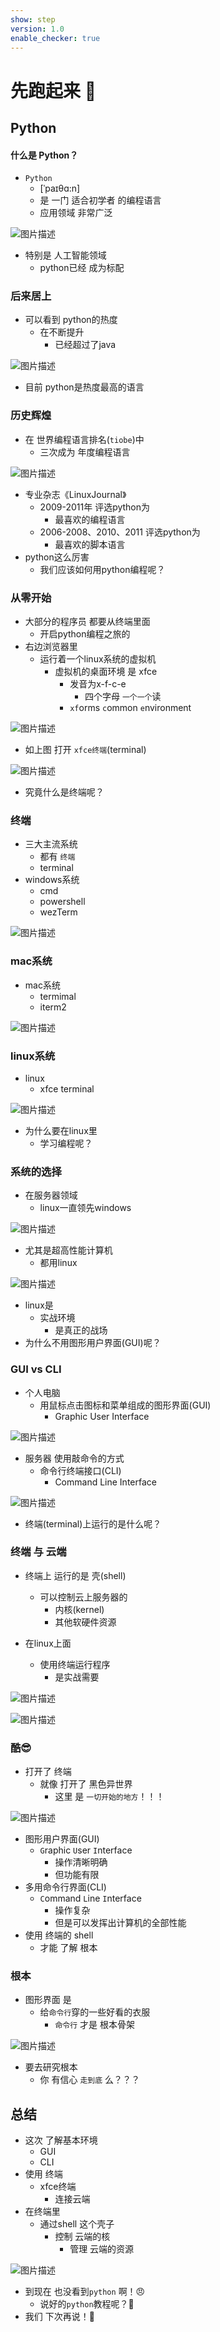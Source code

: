 ```yaml
---
show: step
version: 1.0
enable_checker: true
---
```


# 先跑起来 🥊

## Python

#### 什么是 Python？

- `Python`
	- [ˈpaɪθɑ:n]
	- 是 一门 适合初学者 的编程语言
	- 应用领域 非常广泛

![图片描述](https://doc.shiyanlou.com/courses/uid1190679-20210219-1613741920318)

- 特别是 人工智能领域
	- python已经 成为标配

### 后来居上

- 可以看到 python的热度
	- 在不断提升
		- 已经超过了java

![图片描述](https://doc.shiyanlou.com/courses/uid1190679-20210302-1614680976240)

- 目前 python是热度最高的语言

### 历史辉煌

- 在 世界编程语言排名(`tiobe`)中 
	- 三次成为 年度编程语言

![图片描述](https://doc.shiyanlou.com/courses/uid1190679-20210302-1614681460201)

- 专业杂志《LinuxJournal》
  - 2009-2011年 评选python为 
	- 最喜欢的编程语言 
  - 2006-2008、2010、2011 评选python为
	- 最喜欢的脚本语言
- python这么厉害
	- 我们应该如何用python编程呢？

### 从零开始
- 大部分的程序员 都要从终端里面
	- 开启python编程之旅的
- 右边浏览器里 
	- 运行着一个linux系统的虚拟机
		- 虚拟机的桌面环境 是 xfce
			- 发音为x-f-c-e
				- 四个字母 `一个一个`读
			- `xf`orms `c`ommon `e`nvironment

![图片描述](https://doc.shiyanlou.com/courses/uid1190679-20220830-1661828357352)

- 如上图 打开 `xfce终端`(terminal)

![图片描述](https://doc.shiyanlou.com/courses/uid1190679-20230211-1676119435200)

- 究竟什么是终端呢？

### 终端

- 三大主流系统 
	- 都有 `终端`
	- terminal
- windows系统
	- cmd
	- powershell
	- wezTerm

![图片描述](https://doc.shiyanlou.com/courses/uid1190679-20230211-1676118376556)

### mac系统

- mac系统
	- termimal
	- iterm2

![图片描述](https://doc.shiyanlou.com/courses/uid1190679-20230211-1676118387887)

### linux系统

- linux 
	- xfce terminal

![图片描述](https://doc.shiyanlou.com/courses/uid1190679-20230211-1676118407108)

- 为什么要在linux里
	- 学习编程呢？

### 系统的选择

- 在服务器领域
	- linux一直领先windows

![图片描述](https://doc.shiyanlou.com/courses/uid1190679-20230325-1679754112318)

- 尤其是超高性能计算机
	- 都用linux

![图片描述](https://doc.shiyanlou.com/courses/uid1190679-20230325-1679754158647)

- linux是
	- 实战环境
		- 是真正的战场
- 为什么不用图形用户界面(GUI)呢？

### GUI vs CLI

- 个人电脑
	- 用鼠标点击图标和菜单组成的图形界面(GUI)
		- Graphic User Interface

![图片描述](https://doc.shiyanlou.com/courses/uid1190679-20230325-1679754529631)

- 服务器 使用敲命令的方式
	- 命令行终端接口(CLI)
		- Command Line Interface

![图片描述](https://doc.shiyanlou.com/courses/uid1190679-20230325-1679754699525)

- 终端(terminal)上运行的是什么呢？

### 终端 与 云端

- 终端上 运行的是 壳(shell)
	- 可以控制云上服务器的
		- 内核(kernel)
		- 其他软硬件资源

- 在linux上面
	- 使用终端运行程序
		- 是实战需要

![图片描述](https://doc.shiyanlou.com/courses/uid1190679-20230325-1679754444633)

![图片描述](https://doc.shiyanlou.com/courses/uid1190679-20230426-1682511253942)

### 酷😎

- 打开了 终端
	- 就像 打开了 黑色异世界
     	- 这里 是 `一切开始的地方`！！！

![图片描述](https://doc.shiyanlou.com/courses/uid1190679-20220830-1661822828451)

- 图形用户界面(GUI)
	- `G`raphic `U`ser `I`nterface
		- 操作清晰明确 
		- 但功能有限
- 多用命令行界面(CLI)
	- `C`ommand `L`ine `I`nterface
		- 操作复杂
		- 但是可以发挥出计算机的全部性能
- 使用 终端的 shell
	- 才能 了解 根本

### 根本

- 图形界面 是 
	- 给`命令行`穿的一些好看的衣服
		- `命令行` 才是 根本骨架

![图片描述](https://doc.shiyanlou.com/courses/uid1190679-20220830-1661828698901)

- 要去研究根本
	- 你 有信心 `走到底` 么？？？

## 总结

- 这次 了解基本环境
	- GUI
	- CLI
- 使用 终端
	- xfce终端
		- 连接云端
- 在终端里
	- 通过shell 这个壳子
		- 控制 云端的核 
			- 管理 云端的资源

![图片描述](https://doc.shiyanlou.com/courses/uid1190679-20220830-1661829248204)

- 到现在 也没看到`python` 啊！😠
	- 说好的`python`教程呢？🤔
- 我们 下次再说！👋